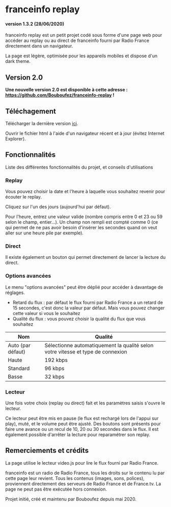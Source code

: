# franceinfo replay
#### version 1.3.2 (28/06/2020)
franceinfo replay est un petit projet codé sous forme d'une page web pour accéder au replay ou au direct de franceinfo fourni par Radio France directement dans un navigateur.

La page est légère, optimisée pour les appareils mobiles et dispose d'un dark theme.

## Version 2.0
**Une nouvelle version 2.0 est disponible à cette adresse : https://github.com/Bouboufez/franceinfo-replay !**

## Téléchagement

Télécharger la dernière version [ici](https://github.com/Bouboufez/franceinfo-replay/releases/tag/v1.3.2).

Ouvrir le fichier html à l'aide d'un navigateur récent et à jour (évitez Internet Explorer).

## Fonctionnalités

Liste des différentes fonctionnalités du projet, et conseils d'utilisations

### Replay

Vous pouvez choisir la date et l'heure à laquelle vous souhaitez revenir pour écouter le replay.

Cliquez sur l'un des jours (aujourd'hui par défaut).

Pour l'heure, entrez une valeur valide (nombre compris entre 0 et 23 ou 59 selon le champ, entier...). Un champ non rempli est compté comme 0 (ce qui permet de ne pas avoir besoin d'insérer les secondes quand on veut aller sur une heure pile par exemple).

### Direct
Il existe également un bouton qui permet directement de lancer la lecture du direct.

### Options avancées
Le menu "options avancées" peut être déplié pour accéder à davantage de réglages.
* Retard du flux : par défaut le flux fourni par Radio France a un retard de 15 secondes, c'est donc la valeur par défaut. Mais vous pouvez changer cette valeur si vous le souhaitez
* Qualité du flux : vous pouvez choisir la qualité du flux que vous souhaitez

Nom | Qualité
------------ | -------------
Auto (par défaut) | Sélectionne automatiquement la qualité selon votre vitesse et type de connexion
Haute | 192 kbps
Standard | 96 kbps
Basse | 32 kbps

### Lecteur
Une fois votre choix (replay ou direct) fait et les paramètres saisis s'ouvre le lecteur.

Ce lecteur peut être mis en pause (le flux est rechargé lors de l'appui sur play), muté, et le volume peut être ajusté.
Des boutons sont présents pour faire une avance ou un recul de 10, 20 ou 30 secondes dans le flux.
Il est également possible d'arrêter la lecture pour reparamétrer son replay.

## Remerciements et crédits
La page utilise le lecteur video.js pour lire le flux fourni par Radio France.

franceinfo est un radio de Radio France, tous les droits sur le contenu lu par cette page leur revient. Tous les contenus (images, sons, polices), proviennent directement des serveurs de Radio France et de France.tv. La page ne peut pas être exécutée hors connexion.

Projet initié, créé et maintenu par Bouboufez depuis mai 2020.
